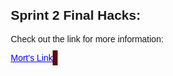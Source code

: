 <!DOCTYPE html>
<html lang="en">
<head>
    <meta charset="UTF-8">
    <meta name="viewport" content="width=device-width, initial-scale=1.0">
    <title>Sprint 2 Final Hacks</title>
    <style>
        body {
            font-family: Arial, sans-serif;
            margin: 20px;
        }
        .link {
            color: blue; /* Link color */
            text-decoration: underline; /* Underline the link */
        }
        #gameCanvas {
            border: 4px solid rgb(102, 4, 4);
        }
    </style>
</head>
<body>
    <h2>Sprint 2 Final Hacks:</h2>
    <p>Check out the link for more information:</p>
    <a class="link" href="https://nighthawkcoders.github.io/portfolio_2025/csse/javascript/fundamentals/for-loops/" target="_blank">
        Mort's Link
    </a>
    <canvas id="gameCanvas" width="600" height="400"></canvas>
    <script>
        // Sprite metadata for lamp
        const lampSprite = {
            name: 'lamp',
            src: 'https://target.scene7.com/is/image/Target/GUEST_43f55026-adf3-4fce-aed3-817994ff6d0e?wid=488&hei=488&fmt=pjpeg',
            position: { x: 50, y: 50 } // Position of the lamp sprite
        };
        class CanvasDrawSprite {
            constructor(sprite) {
                this.sprite = sprite;
                this.canvas = document.getElementById('gameCanvas');
                this.ctx = this.canvas.getContext('2d');
                this.spriteImage = new Image();
                this.spriteImage.src = sprite.src;

                // Ensure the draw function is called only after the image loads
                this.spriteImage.onload = () => this.draw();
                this.spriteImage.onerror = () => console.error('Failed to load image:', this.sprite.src);
            }
            draw() {
                const { x, y } = this.sprite.position;
                this.ctx.drawImage(this.spriteImage, x, y);
                console.log(`Drawing sprite: ${this.sprite.name} at position (${x}, ${y})`);
            }
        }
        // Initialize and draw the lamp sprite
        new CanvasDrawSprite(lampSprite);
    </script>
</body>
</html>
